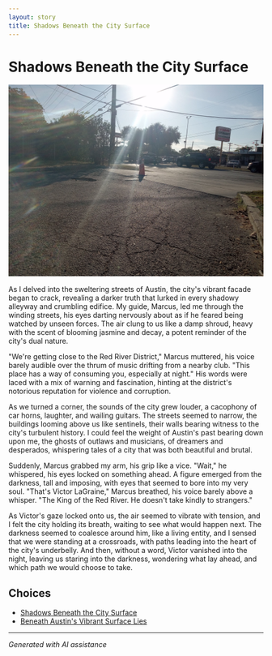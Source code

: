 ```yaml
---
layout: story
title: Shadows Beneath the City Surface
---
```


# Shadows Beneath the City Surface

![Shadows Beneath the City Surface](/input_images/13.jpg)

As I delved into the sweltering streets of Austin, the city's vibrant facade began to crack, revealing a darker truth that lurked in every shadowy alleyway and crumbling edifice. My guide, Marcus, led me through the winding streets, his eyes darting nervously about as if he feared being watched by unseen forces. The air clung to us like a damp shroud, heavy with the scent of blooming jasmine and decay, a potent reminder of the city's dual nature.

"We're getting close to the Red River District," Marcus muttered, his voice barely audible over the thrum of music drifting from a nearby club. "This place has a way of consuming you, especially at night." His words were laced with a mix of warning and fascination, hinting at the district's notorious reputation for violence and corruption.

As we turned a corner, the sounds of the city grew louder, a cacophony of car horns, laughter, and wailing guitars. The streets seemed to narrow, the buildings looming above us like sentinels, their walls bearing witness to the city's turbulent history. I could feel the weight of Austin's past bearing down upon me, the ghosts of outlaws and musicians, of dreamers and desperados, whispering tales of a city that was both beautiful and brutal.

Suddenly, Marcus grabbed my arm, his grip like a vice. "Wait," he whispered, his eyes locked on something ahead. A figure emerged from the darkness, tall and imposing, with eyes that seemed to bore into my very soul. "That's Victor LaGraine," Marcus breathed, his voice barely above a whisper. "The King of the Red River. He doesn't take kindly to strangers."

As Victor's gaze locked onto us, the air seemed to vibrate with tension, and I felt the city holding its breath, waiting to see what would happen next. The darkness seemed to coalesce around him, like a living entity, and I sensed that we were standing at a crossroads, with paths leading into the heart of the city's underbelly. And then, without a word, Victor vanished into the night, leaving us staring into the darkness, wondering what lay ahead, and which path we would choose to take.


## Choices

* [Shadows Beneath the City Surface](/stories/30)
* [Beneath Austin's Vibrant Surface Lies](/stories/24)


---
*Generated with AI assistance*
